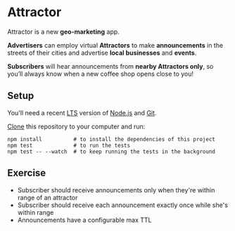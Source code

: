 # Attractor

Attractor is a new **geo-marketing** app.

**Advertisers** can employ virtual **Attractors** to make **announcements** in the streets of their cities
and advertise **local businesses** and **events**.

**Subscribers** will hear announcements from **nearby Attractors only**,
so you’ll always know when a new coffee shop opens close to you!

## Setup

You'll need a recent [LTS](https://nodejs.org/en/about/releases/) version of [Node.js](https://nodejs.org/en/) and [Git](https://git-scm.com/downloads).

[Clone](https://help.github.com/articles/cloning-a-repository/) this repository to your computer and run:

```
npm install          # to install the dependencies of this project
npm test             # to run the tests
npm test -- --watch  # to keep running the tests in the background
```

## Exercise

- Subscriber should receive announcements only when they're within range of an attractor
- Subscriber should receive each announcement exactly once while she's within range
- Announcements have a configurable max TTL

